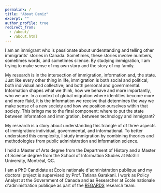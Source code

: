 ```yaml
---
permalink: /
title: "About Deniz"
excerpt: ""
author_profile: true
redirect_from: 
  - /about/
  - /about.html
---
```


I am an immigrant who is passionate about understanding and telling other immigrants' stories in Canada. Sometimes, these stories involve numbers, sometimes words, and sometimes silence. By studying immigration, I am trying to make sense of my own story and the story of my family.

My research is in the intersection of immigration, information and, the state. Just like every other thing in life, immigration is both social and political; both individual and collective; and both personal and governmental. Information shapes what we think, how we behave and more importantly, who we are. In a context of global migration where identities become more and more fluid, it is the information we receive that determines the way we make sense of a new society and how we position ourselves within that society. This brings me to the final component: where to put the state between information and immigration, between technology and immigrant?

My research is a story about understanding this triangle of of three aspects of immigration: individual, governmental, and informational. To better understand this complexity, I study immigration by combining theories and methodologies from public administration and information science.

I hold a Master of Arts degree from the Department of History and a Master of Science degree from the School of Information Studies at McGill University, Montréal, QC.

I am a PhD Candidate at École nationale d'administration publique and my doctoral project is supervised by Prof. Tatiana Garakani. I work as Policy Analyst at the Government of Canada and as Researcher at École nationale d'administration publique as part of the [REGARDS](https://regardsrecherche.com/) research team. 




 
